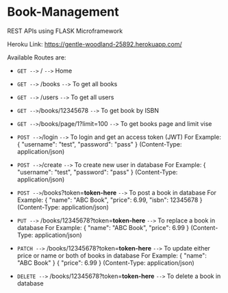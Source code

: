 # Book-Management

REST APIs using FLASK Microframework

Heroku Link: https://gentle-woodland-25892.herokuapp.com/

Available Routes are:

- `GET -->` / `-->` Home
- `GET -->` /books `-->` To get all books
- `GET -->` /users `-->` To get all users
- `GET -->`/books/12345678 `-->` To get book by ISBN
- `GET -->`/books/page/1?limit=100 `-->` To get books page and limit vise

- `POST -->`/login `-->` To login and get an access token (JWT)
  For Example: { "username": "test", "password": "pass" } (Content-Type: application/json)

- `POST -->`/create `-->` To create new user in database
  For Example: { "username": "test", "password": "pass" } (Content-Type: application/json)

- `POST -->`/books?token=**token-here** `-->` To post a book in database
  For Example: { "name": "ABC Book", "price": 6.99, "isbn": 12345678 } (Content-Type: application/json)

- `PUT -->` /books/12345678?token=**token-here** `-->` To replace a book in database
  For Example: { "name": "ABC Book", "price": 6.99 } (Content-Type: application/json)

- `PATCH -->` /books/12345678?token=**token-here** `-->` To update either price or name or both of books in database
  For Example: { "name": "ABC Book" } { "price": 6.99 } (Content-Type: application/json)

- `DELETE -->` /books/12345678?token=**token-here** `-->` To delete a book in database
